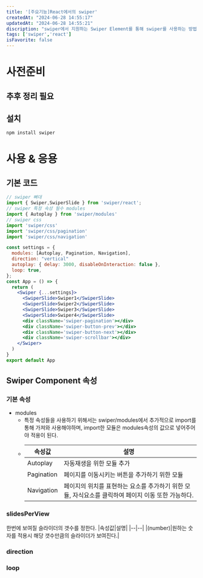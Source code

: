 ```yaml
---
title: '[주요기능]React에서의 swiper'
createdAt: "2024-06-28 14:55:17"
updatedAt: "2024-06-28 14:55:21"
discription: "swiper에서 지원하는 Swiper Element를 통해 swiper를 사용하는 방법에 대한 정리"
tags: ['swiper','react']
isFavorite: false
---
```




# 사전준비
## 추후 정리 필요
## 설치
```npm
npm install swiper
```


# 사용 & 응용
## 기본 코드
```jsx
// swiper 뼈대
import { Swiper,SwiperSlide } from 'swiper/react';
// swiper 특정 속성 필수 modules
import { Autoplay } from 'swiper/modules'
// swiper css
import 'swiper/css'
import 'swiper/css/pagination'
import 'swiper/css/navigation'

const settings = {
  modules: [Autoplay, Pagination, Navigation],
  direction: "vertical"
  autoplay: { delay: 3000, disableOnInteraction: false },
  loop: true,
};
const App = () => {
  return (
    <Swiper {...settings}>
      <SwiperSlide>Swiper1</SwiperSlide>
      <SwiperSlide>Swiper2</SwiperSlide>
      <SwiperSlide>Swiper3</SwiperSlide>
      <SwiperSlide>Swiper4</SwiperSlide>
      <div className='swiper-pagination'></div>
      <div className='swiper-button-prev'></div>
      <div className='swiper-button-next'></div>
      <div className='swiper-scrollbar'></div>
    </Swiper>
  )
}
export default App
```
## Swiper Component 속성
### 기본 속성
- modules
  - 특정 속성들을 사용하기 위해서는 swiper/modules에서 추가적으로 import를 통해 가져와 사용해야하며, import한 모듈은 modules속성의 값으로 넣어주어야 적용이 된다.
  - |속성값|설명|
    |--|--|
    |Autoplay|자동재생을 위한 모듈 추가|
    |Pagination|페이지를 이동시키는 버튼을 추가하기 위한 모듈|
    |Navigation|페이지의 위치를 표현하는 요소를 추가하기 위한 모듈, 자식요소를 클릭하여 페이지 이동 또한 가능하다.|
### slidesPerView
한번에 보여질 슬라이더의 갯수를 정한다.
|속성값|설명|
|--|--|
|(number)|원하는 숫자를 적용시 해당 갯수만큼의 슬라이더가 보여진다.|
### direction
### loop
## 